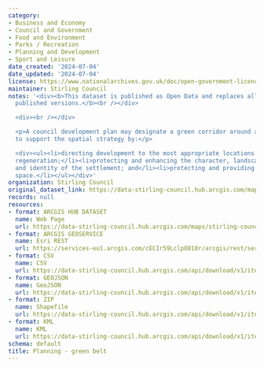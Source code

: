 ```yaml
---
category:
- Business and Economy
- Council and Government
- Food and Environment
- Parks / Recreation
- Planning and Development
- Sport and Leisure
date_created: '2024-07-04'
date_updated: '2024-07-04'
license: https://www.nationalarchives.gov.uk/doc/open-government-licence/version/3/
maintainer: Stirling Council
notes: '<div><b>This dataset is published as Open Data and replaces all previously
  published versions.</b><br /></div>

  <div><br /></div>

  <p>A council development plan may designate a green corridor around a city or town
  to support the spatial strategy by:</p>

  <div><ul><li>directing development to the most appropriate locations and supporting
  regeneration;</li><li>protecting and enhancing the character, landscape setting
  and identity of the settlement; and</li><li>protecting and providing access to open
  space.</li></ul></div>'
organization: Stirling Council
original_dataset_link: https://data-stirling-council.hub.arcgis.com/maps/stirling-council::planning-green-belt
records: null
resources:
- format: ARCGIS HUB DATASET
  name: Web Page
  url: https://data-stirling-council.hub.arcgis.com/maps/stirling-council::planning-green-belt
- format: ARCGIS GEOSERVICE
  name: Esri REST
  url: https://services-eu1.arcgis.com/cECIr59LclpO818r/arcgis/rest/services/planning_green_belt/FeatureServer/2
- format: CSV
  name: CSV
  url: https://data-stirling-council.hub.arcgis.com/api/download/v1/items/f2cbc8234b254482bb5499731aed3238/csv?layers=2
- format: GEOJSON
  name: GeoJSON
  url: https://data-stirling-council.hub.arcgis.com/api/download/v1/items/f2cbc8234b254482bb5499731aed3238/geojson?layers=2
- format: ZIP
  name: Shapefile
  url: https://data-stirling-council.hub.arcgis.com/api/download/v1/items/f2cbc8234b254482bb5499731aed3238/shapefile?layers=2
- format: KML
  name: KML
  url: https://data-stirling-council.hub.arcgis.com/api/download/v1/items/f2cbc8234b254482bb5499731aed3238/kml?layers=2
schema: default
title: Planning - green belt
---
```

